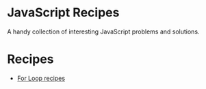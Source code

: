 # JavaScript Recipes
A handy collection of interesting JavaScript problems and solutions.

# Recipes

* [For Loop recipes](https://github.com/john-azzaro/JavaScript_Recipes/blob/master/loops.js)
